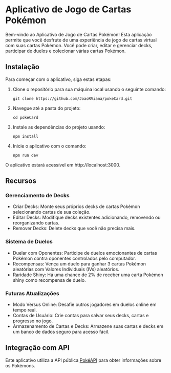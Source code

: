 # Aplicativo de Jogo de Cartas Pokémon

Bem-vindo ao Aplicativo de Jogo de Cartas Pokémon! Esta aplicação permite que você desfrute de uma experiência de jogo de cartas virtual com suas cartas Pokémon. Você pode criar, editar e gerenciar decks, participar de duelos e colecionar várias cartas Pokémon.

## Instalação

Para começar com o aplicativo, siga estas etapas:

1. Clone o repositório para sua máquina local usando o seguinte comando:
   ```
   git clone https://github.com/JoaoRViana/pokeCard.git
   ```

2. Navegue até a pasta do projeto:
   ```
   cd pokeCard
   ```  

3. Instale as dependências do projeto usando:
   ```
   npm install
   ```

4. Inicie o aplicativo com o comando:
   ```
   npm run dev
   ```

O aplicativo estará acessível em http://localhost:3000.

## Recursos

### Gerenciamento de Decks

- Criar Decks: Monte seus próprios decks de cartas Pokémon selecionando cartas de sua coleção.
- Editar Decks: Modifique decks existentes adicionando, removendo ou reorganizando cartas.
- Remover Decks: Delete decks que você não precisa mais.

### Sistema de Duelos

- Duelar com Oponentes: Participe de duelos emocionantes de cartas Pokémon contra oponentes controlados pelo computador.
- Recompensas: Vença um duelo para ganhar 3 cartas Pokémon aleatórias com Valores Individuais (IVs) aleatórios.
- Raridade Shiny: Há uma chance de 2% de receber uma carta Pokémon shiny como recompensa de duelo.

### Futuras Atualizações

- Modo Versus Online: Desafie outros jogadores em duelos online em tempo real.
- Contas de Usuário: Crie contas para salvar seus decks, cartas e progresso no jogo.
- Armazenamento de Cartas e Decks: Armazene suas cartas e decks em um banco de dados seguro para acesso fácil.

## Integração com API

Este aplicativo utiliza a API pública [PokéAPI](https://pokeapi.co) para obter informações sobre os Pokémons.